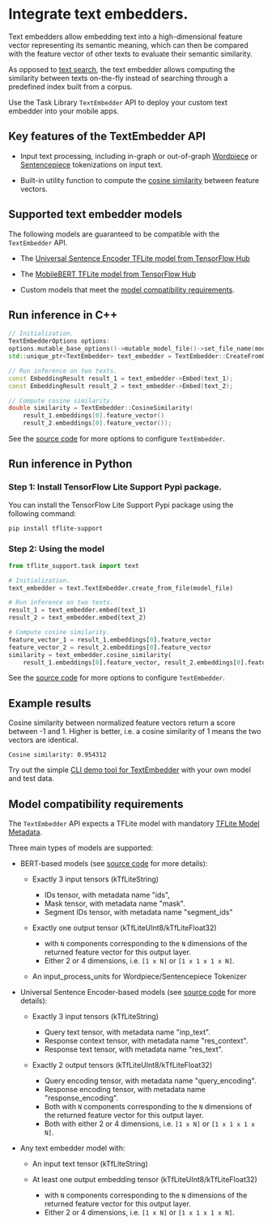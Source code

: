 # Integrate text embedders.

Text embedders allow embedding text into a high-dimensional feature vector
representing its semantic meaning, which can then be compared with the feature
vector of other texts to evaluate their semantic similarity.

As opposed to
[text search](https://www.tensorflow.org/lite/inference_with_metadata/task_library/text_searcher),
the text embedder allows computing the similarity between texts on-the-fly
instead of searching through a predefined index built from a corpus.

Use the Task Library `TextEmbedder` API to deploy your custom text embedder into
your mobile apps.

## Key features of the TextEmbedder API

*   Input text processing, including in-graph or out-of-graph
    [Wordpiece](https://github.com/tensorflow/tflite-support/blob/master/tensorflow_lite_support/cc/text/tokenizers/bert_tokenizer.h)
    or
    [Sentencepiece](https://github.com/tensorflow/tflite-support/blob/master/tensorflow_lite_support/cc/text/tokenizers/sentencepiece_tokenizer.h)
    tokenizations on input text.

*   Built-in utility function to compute the
    [cosine similarity](https://en.wikipedia.org/wiki/Cosine_similarity) between
    feature vectors.

## Supported text embedder models

The following models are guaranteed to be compatible with the `TextEmbedder`
API.

*   The
    [Universal Sentence Encoder TFLite model from TensorFlow Hub](https://tfhub.dev/google/lite-model/universal-sentence-encoder-qa-ondevice/1)

*   The
    [MobileBERT TFLite model from TensorFlow Hub](https://tfhub.dev/tensorflow/lite-model/mobilebert/1/metadata/1)

*   Custom models that meet the
    [model compatibility requirements](#model-compatibility-requirements).

## Run inference in C++

```c++
// Initialization.
TextEmbedderOptions options:
options.mutable_base_options()->mutable_model_file()->set_file_name(model_file);
std::unique_ptr<TextEmbedder> text_embedder = TextEmbedder::CreateFromOptions(options).value();

// Run inference on two texts.
const EmbeddingResult result_1 = text_embedder->Embed(text_1);
const EmbeddingResult result_2 = text_embedder->Embed(text_2);

// Compute cosine similarity.
double similarity = TextEmbedder::CosineSimilarity(
    result_1.embeddings[0].feature_vector()
    result_2.embeddings[0].feature_vector());
```

See the
[source code](https://github.com/tensorflow/tflite-support/blob/master/tensorflow_lite_support/cc/task/text/text_embedder.h)
for more options to configure `TextEmbedder`.

## Run inference in Python

### Step 1: Install TensorFlow Lite Support Pypi package.

You can install the TensorFlow Lite Support Pypi package using the following
command:

```sh
pip install tflite-support
```

### Step 2: Using the model

```python
from tflite_support.task import text

# Initialization.
text_embedder = text.TextEmbedder.create_from_file(model_file)

# Run inference on two texts.
result_1 = text_embedder.embed(text_1)
result_2 = text_embedder.embed(text_2)

# Compute cosine similarity.
feature_vector_1 = result_1.embeddings[0].feature_vector
feature_vector_2 = result_2.embeddings[0].feature_vector
similarity = text_embedder.cosine_similarity(
    result_1.embeddings[0].feature_vector, result_2.embeddings[0].feature_vector)
```

See the
[source code](https://github.com/tensorflow/tflite-support/blob/master/tensorflow_lite_support/python/task/text/text_embedder.py)
for more options to configure `TextEmbedder`.

## Example results

Cosine similarity between normalized feature vectors return a score between -1
and 1. Higher is better, i.e. a cosine similarity of 1 means the two vectors are
identical.

```
Cosine similarity: 0.954312
```

Try out the simple
[CLI demo tool for TextEmbedder](https://github.com/tensorflow/tflite-support/tree/master/tensorflow_lite_support/examples/task/text/desktop#textembedder)
with your own model and test data.

## Model compatibility requirements

The `TextEmbedder` API expects a TFLite model with mandatory
[TFLite Model Metadata](https://www.tensorflow.org/lite/models/convert/metadata).

Three main types of models are supported:

*   BERT-based models (see
    [source code](https://github.com/tensorflow/tflite-support/blob/master/tensorflow_lite_support/cc/task/text/utils/bert_utils.h)
    for more details):

    -   Exactly 3 input tensors (kTfLiteString)

        -   IDs tensor, with metadata name "ids",
        -   Mask tensor, with metadata name "mask".
        -   Segment IDs tensor, with metadata name "segment_ids"

    -   Exactly one output tensor (kTfLiteUInt8/kTfLiteFloat32)

        -   with `N` components corresponding to the `N` dimensions of the
            returned feature vector for this output layer.
        -   Either 2 or 4 dimensions, i.e. `[1 x N]` or `[1 x 1 x 1 x N]`.

    -   An input_process_units for Wordpiece/Sentencepiece Tokenizer

*   Universal Sentence Encoder-based models (see
    [source code](https://github.com/tensorflow/tflite-support/blob/master/tensorflow_lite_support/cc/task/text/utils/universal_sentence_encoder_utils.h)
    for more details):

    -   Exactly 3 input tensors (kTfLiteString)

        -   Query text tensor, with metadata name "inp_text".
        -   Response context tensor, with metadata name "res_context".
        -   Response text tensor, with metadata name "res_text".

    -   Exactly 2 output tensors (kTfLiteUInt8/kTfLiteFloat32)

        -   Query encoding tensor, with metadata name "query_encoding".
        -   Response encoding tensor, with metadata name "response_encoding".
        -   Both with `N` components corresponding to the `N` dimensions of the
            returned feature vector for this output layer.
        -   Both with either 2 or 4 dimensions, i.e. `[1 x N]` or `[1 x 1 x 1 x
            N]`.

*   Any text embedder model with:

    -   An input text tensor (kTfLiteString)
    -   At least one output embedding tensor (kTfLiteUInt8/kTfLiteFloat32)

        -   with `N` components corresponding to the `N` dimensions of the
            returned feature vector for this output layer.
        -   Either 2 or 4 dimensions, i.e. `[1 x N]` or `[1 x 1 x 1 x N]`.
